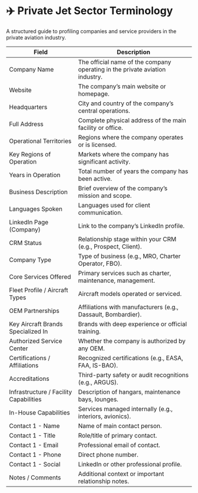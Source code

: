 # ✈️ Private Jet Sector Terminology

A structured guide to profiling companies and service providers in the private aviation industry.

| **Field** | **Description** |
|----------|-----------------|
| Company Name | The official name of the company operating in the private aviation industry. |
| Website | The company’s main website or homepage. |
| Headquarters | City and country of the company’s central operations. |
| Full Address | Complete physical address of the main facility or office. |
| Operational Territories | Regions where the company operates or is licensed. |
| Key Regions of Operation | Markets where the company has significant activity. |
| Years in Operation | Total number of years the company has been active. |
| Business Description | Brief overview of the company’s mission and scope. |
| Languages Spoken | Languages used for client communication. |
| LinkedIn Page (Company) | Link to the company’s LinkedIn profile. |
| CRM Status | Relationship stage within your CRM (e.g., Prospect, Client). |
| Company Type | Type of business (e.g., MRO, Charter Operator, FBO). |
| Core Services Offered | Primary services such as charter, maintenance, management. |
| Fleet Profile / Aircraft Types | Aircraft models operated or serviced. |
| OEM Partnerships | Affiliations with manufacturers (e.g., Dassault, Bombardier). |
| Key Aircraft Brands Specialized In | Brands with deep experience or official training. |
| Authorized Service Center | Whether the company is authorized by any OEM. |
| Certifications / Affiliations | Recognized certifications (e.g., EASA, FAA, IS-BAO). |
| Accreditations | Third-party safety or audit recognitions (e.g., ARGUS). |
| Infrastructure / Facility Capabilities | Description of hangars, maintenance bays, lounges. |
| In-House Capabilities | Services managed internally (e.g., interiors, avionics). |
| Contact 1 - Name | Name of main contact person. |
| Contact 1 - Title | Role/title of primary contact. |
| Contact 1 - Email | Professional email of contact. |
| Contact 1 - Phone | Direct phone number. |
| Contact 1 - Social | LinkedIn or other professional profile. |
| Notes / Comments | Additional context or important relationship notes. |
